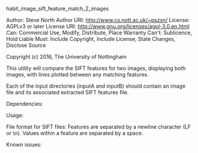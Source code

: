 habit_image_sift_feature_match_2_images

Author:  Steve North
Author URI:  http://www.cs.nott.ac.uk/~pszsn/
License: AGPLv3 or later
License URI: http://www.gnu.org/licenses/agpl-3.0.en.html
Can: Commercial Use, Modify, Distribute, Place Warranty
Can't: Sublicence, Hold Liable
Must: Include Copyright, Include License, State Changes, Disclose Source

Copyright (c) 2016, The University of Nottingham

This utility will compare the SIFT features for two images, displaying both images, with lines plotted between any matching features.

Each of the input directories (inputA and inputB) should contain an image file and its associated extracted SIFT features file.

Dependencies: 

Usage: 

File format for SIFT files:
Features are separated by a newline character (LF or \n).
Values within a feature are separated by a space.

Known issues:
